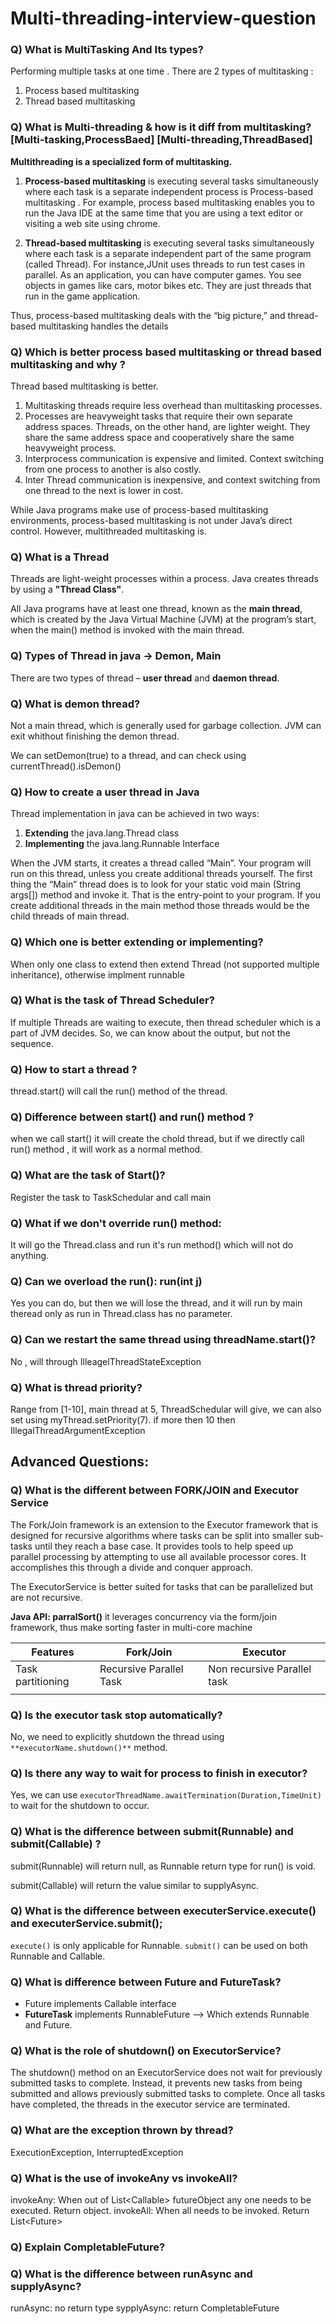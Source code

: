 # Multi-threading-interview-question

### Q) What is MultiTasking And Its types? 

 Performing  multiple tasks at one time . There are 2 types of multitasking :
1. Process based multitasking 
2. Thread based multitasking

### Q) What is Multi-threading & how is it diff from multitasking? [Multi-tasking,ProcessBaed] [Multi-threading,ThreadBased]

**Multithreading is a specialized form of multitasking.**

1. **Process-based multitasking** is executing several tasks simultaneously where each task is a separate independent process is Process-based multitasking .
For example, process based multitasking enables you to run the Java IDE at the same time that you are using a text editor or visiting a web site using chrome.

2. **Thread-based multitasking** is executing several tasks simultaneously where each task is a separate independent part of the same program (called Thread).
For instance,JUnit uses threads to run test cases in parallel. As an application, you can have computer games. You see objects in games like cars, motor bikes etc. They are just threads that run in the game application.

Thus, process-based multitasking deals with the “big picture,” and thread-based multitasking handles the details


### Q) Which is better process based multitasking or thread based multitasking and why ?

Thread based multitasking is better.

1. Multitasking threads require less overhead than multitasking processes. 
2. Processes are heavyweight tasks that require their own separate address spaces. Threads, on the other hand, are lighter weight. They share the same address space and cooperatively share the same heavyweight process.
3. Interprocess communication is expensive and limited. Context switching from one process to another is also costly. 
4. Inter Thread communication is inexpensive, and context switching from one thread to the next is lower in cost.

While Java programs make use of process-based multitasking environments, process-based multitasking is not under Java’s direct control. However, multithreaded multitasking is.

### Q) What is a Thread

Threads are light-weight processes within a process.
Java creates threads by using a **"Thread Class"**.

All Java programs have at least one thread, known as the **main thread**, which is created by the Java Virtual Machine (JVM) at the program’s start, when the main() method is invoked with the main thread.

### Q) Types of Thread in java -> Demon, Main

There are two types of thread – **user thread** and **daemon thread**.

### Q) What is demon thread?
Not a main thread, which is generally used for garbage collection. JVM can exit whithout finishing the demon thread.

We can setDemon(true) to a thread, and can check using currentThread().isDemon()
### Q) How to create a user thread in Java
Thread implementation in java can be achieved in two ways:

1. **Extending** the java.lang.Thread class
2. **Implementing** the java.lang.Runnable Interface


When the JVM starts, it creates a thread called “Main”. Your program will run on this thread, unless you create additional threads yourself. The first thing the “Main” thread does is to look for your static void main (String args[]) method and invoke it. That is the entry-point to your program. If you create additional threads in the main method those threads would be the child threads of main thread.

### Q) Which one is better extending or implementing?

When only one class to extend then extend Thread (not supported multiple inheritance), otherwise implment runnable

### Q) What is the task of Thread Scheduler?

If multiple Threads are waiting to execute, then thread scheduler which is a part of JVM decides. So, we can know about the output, but not the sequence. 


### Q) How to start a thread ?
thread.start() will call the run() method of the thread.

### Q) Difference between start() and run() method ?
when we  call start() it will create the chold thread, but if we directly call run() method , it will work as a normal method.

### Q) What are the task of Start()?
Register the task to TaskSchedular and call main

### Q) What if we don't override run() method: 
It will go the Thread.class and run it's run method() which will not do anything.

### Q) Can we overload the run(): run(int j)
Yes you can do, but then we will lose the thread, and it will run by main theread only as run in Thread.class has no parameter.

### Q) Can we restart the same thread using threadName.start()?
No , will through IlleagelThreadStateException

### Q) What is thread priority? 
Range from [1-10], main thread at 5, ThreadSchedular will give, we can also set using myThread.setPriority(7). if more then 10 then IllegalThreadArgumentException

## Advanced Questions: 

### Q) What is the different between FORK/JOIN and Executor Service

The Fork/Join framework is an extension to the Executor framework that is designed for recursive algorithms where tasks can be split into smaller sub-tasks until they reach a base case. It provides tools to help speed up parallel processing by attempting to use all available processor cores. It accomplishes this through a divide and conquer approach. 

The ExecutorService is better suited for tasks that can be parallelized but are not recursive. 

**Java API: parralSort()** it leverages concurrency via the form/join framework, thus make sorting faster in multi-core machine


| Features          | Fork/Join               | Executor                    |
|-------------------|-------------------------|-----------------------------|
| Task partitioning | Recursive Parallel Task | Non recursive Parallel task |        
|                   |                         |                             |

### Q) Is the executor task stop automatically? 

No, we need to explicitly shutdown the thread using `**executorName.shutdown()**` method.

### Q) Is there any way to wait for process to finish in executor?

Yes, we can use `executorThreadName.awaitTermination(Duration,TimeUnit)` to wait for the shutdown to occur. 

### Q) What is the difference between submit(Runnable) and submit(Callable) ?

submit(Runnable) will return null, as Runnable return type for run() is void. 

submit(Callable) will return the value similar to supplyAsync. 

### Q) What is the difference between executerService.execute() and executerService.submit();

`execute()` is only applicable for Runnable. 
`submit()` can be used on both Runnable and Callable. 

### Q) What is difference between Future and FutureTask?

- Future implements Callable interface
- **FutureTask** implements RunnableFuture --> Which extends Runnable and Future. 

### Q) What is the role of **shutdown()**  on ExecutorService?

The shutdown() method on an ExecutorService does not wait for previously submitted tasks to complete. 
Instead, it prevents new tasks from being submitted and allows previously submitted tasks to complete.
Once all tasks have completed, the threads in the executor service are terminated.


### Q) What are the exception thrown by thread?

ExecutionException, InterruptedException

### Q) What is the use of invokeAny vs invokeAll?

invokeAny: When out of List<Callable<Object>> futureObject any one needs to be executed. Return object. 
invokeAll: When all needs to be invoked. Return List<Future<Object>>

### Q) Explain CompletableFuture? 

### Q) What is the difference between runAsync and supplyAsync?

runAsync: no return type
sypplyAsync: return CompletableFuture<Object>.

### Q) What is the synchronised() method in thread. 

As name suggest, it will put a Lock on thread till the work is completed . 

### Q) What do you mean by CountDownLatch ?

A CountDownLatch is a synchronization aid that allows one or more threads to wait until a set of operations being performed in other threads completes. It is initialized with a count representing the number of threads that need to complete before the waiting thread can proceed

by using **latch.await()** it will wait till countdown reaches to 0 then only it moves ahead. 

### Q) What is ThreadLocal, and when it is used?

It enables you to create variables that can only be read and write by the same thread. If two threads are executing the same code and that code has a reference to a ThreadLocal variable then the two threads can’t see the local variable of each other


### Q) What is wait() and notify() method in thread? When to use it

The wait() and notify() methods are used for inter-thread communication in Java. 
- The **`wait()`** method is called on an object when a thread wants to wait for another thread to complete its task.  
- The **`notify()`** method is called on the same object when the task is completed by the thread.

### Q) What is BlockingQueue?

A BlockingQueue is a queue that blocks when you try to dequeue from it and the queue is empty, or when you try to enqueue items to it and the queue is full.

A thread trying to dequeue from an empty queue is blocked until some other thread inserts an item into the queue. **`queue.take()`**

A thread trying to enqueue an item in a full queue is blocked until some other thread makes space in the queue by dequeuing one or more items.**`queue.put("Data")`**

### Q) Compare wait() and notify() with BlockingQueue.

**Both** wait() and notify() and BlockingQueue are used for **`inter-thread communication`** in Java

- **wait() and notify()** are used to signal between threads that a certain condition has been met. For example, if one thread is waiting for another thread to finish processing some data, it can call wait() to wait for the other thread to finish. When the other thread finishes processing the data, it can call notify() to signal the waiting thread that it can continue.
- **BlockingQueue,** on the other hand, is a data structure that is designed specifically for inter-thread communication. It provides a way for one thread to add an item to the queue and another thread to remove an item from the queue. If the queue is empty when a thread tries to remove an item from it, the thread will block until an item becomes available. Similarly, if the queue is full when a thread tries to add an item to it, the thread will block until there is space available in the queue.

Comparison: 
- In general, BlockingQueue is easier to use than wait() and notify(), because it provides a` **higher-level abstraction`** that takes care of many of the details of inter-thread communication. 
- However, there are some situations where wait() and notify() may be more appropriate. For example, if you need to signal between more than two threads or if you need more fine-grained control over when threads are notified.

### Q) What is ReentrantLock? Is it better than synchronized ?

ReentrantLock is a class in Java that provides a more flexible way of locking than the synchronized
- Granularity: Unlike the synchronized keyword, which locks an entire method or block of code, ReentrantLock allows you to lock specific sections of code. This can help improve performance by reducing contention for shared resources.
- Fairness: ReentrantLock provides a way to ensure fairness in thread scheduling. When fairness is enabled, the lock favors the longest-waiting thread when granting access to the locked resource
- Interruptibility: ReentrantLock provides a way to interrupt threads that are waiting for the lock. This can be useful in situations where you need to cancel a long-running operation.

### Q) What do you mean by CyclicBarrier?

CyclicBarrier is a **synchronization aid** that allows a set of threads to wait for each other to reach a common barrier point.
The benefits of using CyclicBarrier include:

- Synchronization: CyclicBarrier provides a way to synchronize multiple threads at a common point.
- Flexibility: The number of threads that need to reach the barrier can be specified when creating the CyclicBarrier object.
- Customizability: A Runnable object can be specified to run when all threads have reached the barrier.


### Q) What is ForkJoinPool ? What is the benefit of it, then Executor

ForkJoinPool is an executor service to run ForkJoinTask which uses **`work-stealing-algorithm`** i.e. all threads in the pool attempt to find and execute task submitted to pool. 

- **PARALLEL STREAM** uses a static commonPool which is available to entire applicaiton.
- We can create a customPool but should be very careful --> As if you are using parallel stream, then there can be a situation, where you can never get the thread. 
- Uses **divide and conquor approach**

Generall, if you have n number of core (Runtime.getRuntime().availableProcessors()) then you will have n-1 threads in ForkJoinPool

### Q) What are volatile field ?
n Java, volatile fields are declared using the `volatile` keyword.
When developers are writing to a volatile field, all `writes` are `instantly visible` to the other threads. As a result, other threads will always see the latest value.
Similarly, when `reading` from a volatile field, all reads are guaranteed to return the most recent write by any thread.

Because of this guarantee, volatile fields are often used as a simple form of synchronization between threads. For example, a thread might use a volatile field as a flag to indicate that some operation has been completed.

Another thread can check this flag to know when it is safe to proceed. 
Volatile fields do not guarantee proper ordering, though. In other words, if one thread writes to a volatile field and another reads from it, the order in which the reads and writes take place is not guaranteed. 
There is only one guarantee: it will return the most recent write.

### Q) What are the LockFree Data structure?

A **lock-free data structure** is a data structure that can be accessed by multiple threads without the use of locks. Lock-free data structures are designed to be thread-safe and avoid the overhead of locking.

Some examples of lock-free data structures include:

1. **ConcurrentHashMap**: A hash table that allows multiple threads to read and write concurrently without blocking each other.
2. **ConcurrentLinkedQueue**: A queue that allows multiple threads to add and remove elements concurrently without blocking each other.
3. **AtomicReference**: A reference to an object that can be updated atomically without the use of locks.

Lock-free data structures are often used in high-performance applications where locking can cause performance issues.
